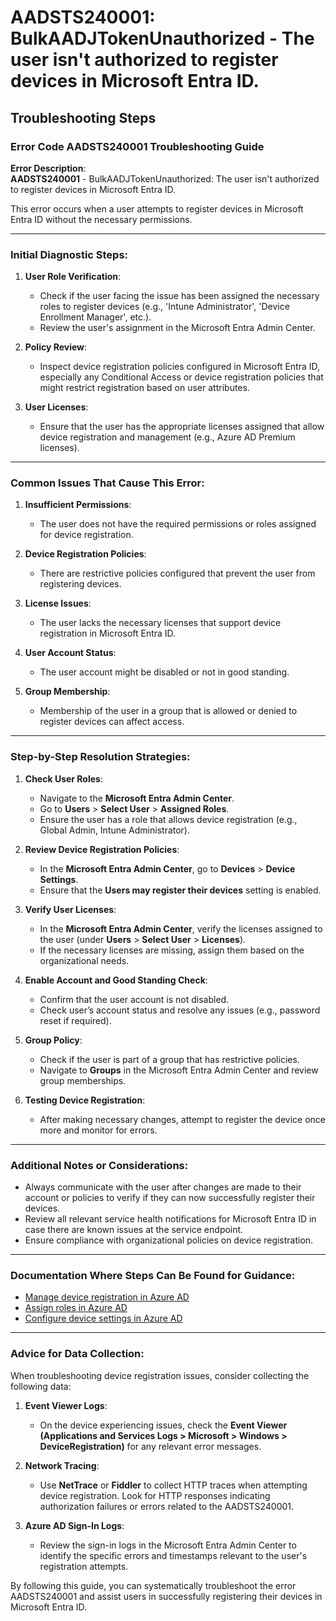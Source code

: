 
# AADSTS240001: BulkAADJTokenUnauthorized - The user isn't authorized to register devices in Microsoft Entra ID.


## Troubleshooting Steps
### Error Code AADSTS240001 Troubleshooting Guide

**Error Description**:  
**AADSTS240001** - BulkAADJTokenUnauthorized: The user isn't authorized to register devices in Microsoft Entra ID.

This error occurs when a user attempts to register devices in Microsoft Entra ID without the necessary permissions.

---

### Initial Diagnostic Steps:

1. **User Role Verification**:
   - Check if the user facing the issue has been assigned the necessary roles to register devices (e.g., 'Intune Administrator', 'Device Enrollment Manager', etc.).
   - Review the user's assignment in the Microsoft Entra Admin Center.

2. **Policy Review**:
   - Inspect device registration policies configured in Microsoft Entra ID, especially any Conditional Access or device registration policies that might restrict registration based on user attributes.

3. **User Licenses**:
   - Ensure that the user has the appropriate licenses assigned that allow device registration and management (e.g., Azure AD Premium licenses).

---

### Common Issues That Cause This Error:

1. **Insufficient Permissions**:
   - The user does not have the required permissions or roles assigned for device registration.

2. **Device Registration Policies**:
   - There are restrictive policies configured that prevent the user from registering devices.

3. **License Issues**:
   - The user lacks the necessary licenses that support device registration in Microsoft Entra ID.

4. **User Account Status**:
   - The user account might be disabled or not in good standing.

5. **Group Membership**:
   - Membership of the user in a group that is allowed or denied to register devices can affect access.

---

### Step-by-Step Resolution Strategies:

1. **Check User Roles**:
   - Navigate to the **Microsoft Entra Admin Center**.
   - Go to **Users** > **Select User** > **Assigned Roles**.
   - Ensure the user has a role that allows device registration (e.g., Global Admin, Intune Administrator).

2. **Review Device Registration Policies**:
   - In the **Microsoft Entra Admin Center**, go to **Devices** > **Device Settings**.
   - Ensure that the **Users may register their devices** setting is enabled.

3. **Verify User Licenses**:
   - In the **Microsoft Entra Admin Center**, verify the licenses assigned to the user (under **Users** > **Select User** > **Licenses**).
   - If the necessary licenses are missing, assign them based on the organizational needs.

4. **Enable Account and Good Standing Check**:
   - Confirm that the user account is not disabled.
   - Check user’s account status and resolve any issues (e.g., password reset if required).

5. **Group Policy**:
   - Check if the user is part of a group that has restrictive policies.
   - Navigate to **Groups** in the Microsoft Entra Admin Center and review group memberships.

6. **Testing Device Registration**:
   - After making necessary changes, attempt to register the device once more and monitor for errors.

---

### Additional Notes or Considerations:

- Always communicate with the user after changes are made to their account or policies to verify if they can now successfully register their devices.
- Review all relevant service health notifications for Microsoft Entra ID in case there are known issues at the service endpoint.
- Ensure compliance with organizational policies on device registration.

---

### Documentation Where Steps Can Be Found for Guidance:

- [Manage device registration in Azure AD](https://learn.microsoft.com/en-us/azure/active-directory/devices/device-registration-overview)
- [Assign roles in Azure AD](https://learn.microsoft.com/en-us/azure/active-directory/roles/howto-assign-user-role)
- [Configure device settings in Azure AD](https://learn.microsoft.com/en-us/azure/active-directory/devices/device-settings)

---

### Advice for Data Collection:

When troubleshooting device registration issues, consider collecting the following data:

1. **Event Viewer Logs**:
   - On the device experiencing issues, check the **Event Viewer (Applications and Services Logs > Microsoft > Windows > DeviceRegistration)** for any relevant error messages.

2. **Network Tracing**:
   - Use **NetTrace** or **Fiddler** to collect HTTP traces when attempting device registration. Look for HTTP responses indicating authorization failures or errors related to the AADSTS240001.

3. **Azure AD Sign-In Logs**:
   - Review the sign-in logs in the Microsoft Entra Admin Center to identify the specific errors and timestamps relevant to the user's registration attempts.

By following this guide, you can systematically troubleshoot the error AADSTS240001 and assist users in successfully registering their devices in Microsoft Entra ID.
